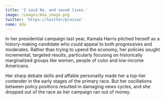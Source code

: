 ```yaml
---
title: 'I said No, and saved lives.'
image: /images/Ada_image.png
twitter: 'https://twitter/praizux'
name: Ada
---
```


In her presidential campaign last year, Kamala Harris pitched herself as a history-making candidate who could appeal to both progressives and moderates. Rather than trying to upend the economy, her policies sought incremental, targeted results, particularly focusing on historically marginalized groups like women, people of color and low-income Americans.

Her sharp debate skills and affable personality made her a top-tier contender in the early stages of the primary race. But her oscillations between policy positions resulted in damaging news cycles, and she dropped out of the race as her campaign ran out of money.
